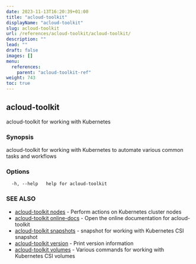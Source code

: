 ```yaml
---
date: 2023-11-13T16:20:39+01:00
title: "acloud-toolkit"
displayName: "acloud-toolkit"
slug: acloud-toolkit
url: /references/acloud-toolkit/acloud-toolkit/
description: ""
lead: ""
draft: false
images: []
menu:
  references:
    parent: "acloud-toolkit-ref"
weight: 743
toc: true
---
```

## acloud-toolkit

acloud-toolkit for working with Kubernetes

### Synopsis

acloud-toolkit for working with Kubernetes to automate various common tasks and workflows

### Options

```
  -h, --help   help for acloud-toolkit
```

### SEE ALSO

* [acloud-toolkit nodes](/references/acloud-toolkit/acloud-toolkit_nodes/)	 - Perform actions on Kubernetes cluster nodes
* [acloud-toolkit online-docs](/references/acloud-toolkit/acloud-toolkit_online-docs/)	 - Open the online documentation for acloud-toolkit
* [acloud-toolkit snapshots](/references/acloud-toolkit/acloud-toolkit_snapshots/)	 - snapshot for working with Kubernetes CSI snapshot
* [acloud-toolkit version](/references/acloud-toolkit/acloud-toolkit_version/)	 - Print version information
* [acloud-toolkit volumes](/references/acloud-toolkit/acloud-toolkit_volumes/)	 - Various commands for working with Kubernetes CSI volumes

